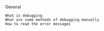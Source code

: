 General

    What is debugging
    What are some methods of debugging manually
    How to read the error messages

